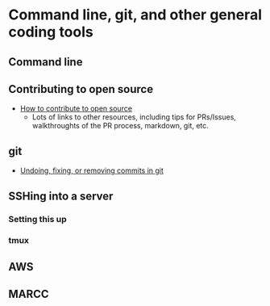 # Command line, git, and other general coding tools

## Command line

## Contributing to open source
- [How to contribute to open source](https://github.com/MunGell/awesome-for-beginners#python)
  - Lots of links to other resources, including tips for PRs/Issues, walkthroughts of the PR process, markdown, git, etc.  
  
## git
- [Undoing, fixing, or removing commits in git](https://sethrobertson.github.io/GitFixUm)

## SSHing into a server
### Setting this up
### tmux

## AWS

## MARCC
